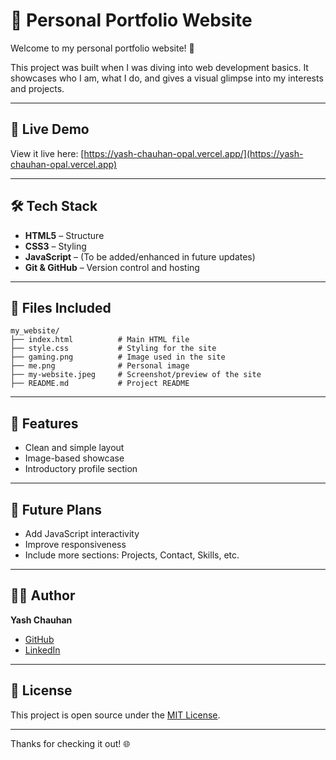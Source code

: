 # 💼 Personal Portfolio Website

Welcome to my personal portfolio website! 👋

This project was built when I was diving into web development basics. It showcases who I am, what I do, and gives a visual glimpse into my interests and projects.

---

## 🚀 Live Demo

View it live here: [https://yash-chauhan-opal.vercel.app/](https://yash-chauhan-opal.vercel.app)

---

## 🛠️ Tech Stack

- **HTML5** – Structure
- **CSS3** – Styling
- **JavaScript** – (To be added/enhanced in future updates)
- **Git & GitHub** – Version control and hosting

---

## 📂 Files Included

```
my_website/
├── index.html          # Main HTML file
├── style.css           # Styling for the site
├── gaming.png          # Image used in the site
├── me.png              # Personal image
├── my-website.jpeg     # Screenshot/preview of the site
├── README.md           # Project README
```

---

## 📌 Features

- Clean and simple layout
- Image-based showcase
- Introductory profile section

---

## 🎯 Future Plans

- Add JavaScript interactivity
- Improve responsiveness
- Include more sections: Projects, Contact, Skills, etc.

---

## 🧑‍💻 Author

**Yash Chauhan**

- [GitHub](https://github.com/YashChauhan-2303)
- [LinkedIn](https://www.linkedin.com/in/yashchauhan-2303/)

---

## 📄 License

This project is open source under the [MIT License](LICENSE).

---

Thanks for checking it out! 🌐
